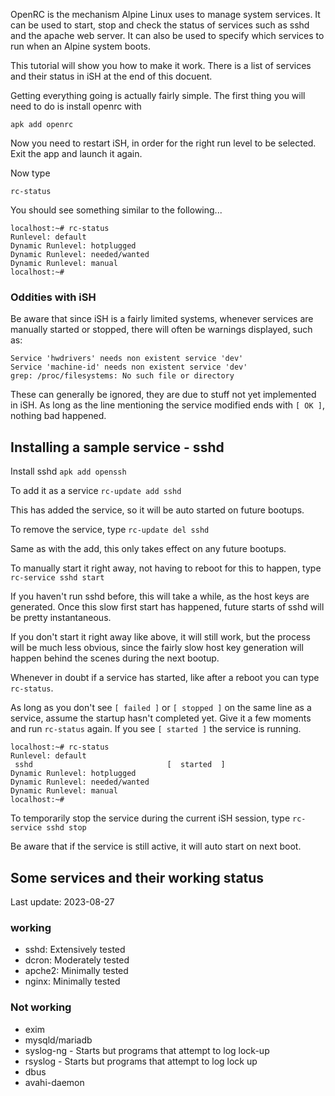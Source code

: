 OpenRC is the mechanism Alpine Linux uses to manage system services.  It can be used to start, stop and check the status of services such as sshd and the apache web server.  It can also be used to specify which services to run when an Alpine system boots.

This tutorial will show you how to make it work. There is a list of services and their status in iSH at the end of this docuent.

Getting everything going is actually fairly simple. The first thing you will need to do is install openrc with 
```
apk add openrc
```

Now you need to restart iSH, in order for the right run level to be selected.  Exit the app and launch it again.

Now type

```rc-status ```

You should see something similar to the following...
```
localhost:~# rc-status
Runlevel: default
Dynamic Runlevel: hotplugged
Dynamic Runlevel: needed/wanted
Dynamic Runlevel: manual
localhost:~#
```

### Oddities with iSH

Be aware that since iSH is a fairly limited systems, whenever services are manually started or stopped, there will often be warnings displayed, such as:

```
Service 'hwdrivers' needs non existent service 'dev'
Service 'machine-id' needs non existent service 'dev'
grep: /proc/filesystems: No such file or directory
```

These can generally be ignored, they are due to stuff not yet implemented in iSH. 
As long as the line mentioning the service modified ends with `[ OK ]`, 
nothing bad happened.

## Installing a sample service - sshd

Install sshd `apk add openssh`

To add it as a service `rc-update add sshd`

This has added the service, so it will be auto started on future bootups.

To remove the service, type `rc-update del sshd`

Same as with the add, this only takes effect on any future bootups.

To manually start it right away, not having to reboot for this to happen, type `rc-service sshd start`

If you haven't run sshd before, this will take a while, as the host keys are generated.
Once this slow first start has happened, future starts of sshd will be pretty instantaneous.

If you don't start it right away like above, it will still work, but the process will be much less obvious, since the fairly slow host key generation will happen behind the scenes during the next bootup.

Whenever in doubt if a service has started, like after a reboot you can type `rc-status`.  

As long as you don't see `[ failed ]` or `[ stopped ]` on the same line as a service, assume the startup hasn't completed yet. Give it a few moments and run `rc-status` again.
If you see `[ started ]` the service is running.

```
localhost:~# rc-status
Runlevel: default
 sshd                              [  started  ]
Dynamic Runlevel: hotplugged
Dynamic Runlevel: needed/wanted
Dynamic Runlevel: manual
localhost:~#
```

To temporarily stop the service during the current iSH session, type `rc-service sshd stop`

Be aware that if the service is still active, it will auto start on next boot.

## Some services and their working status

Last update: 2023-08-27

### working

* sshd: Extensively tested
* dcron: Moderately tested
* apche2: Minimally tested
* nginx: Minimally tested

### Not working

* exim
* mysqld/mariadb
* syslog-ng - Starts but programs that attempt to log lock-up
* rsyslog - Starts but programs that attempt to log lock up
* dbus
* avahi-daemon
